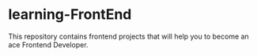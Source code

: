 # learning-FrontEnd
This repository contains frontend projects that will help you to become an ace Frontend Developer.
